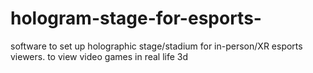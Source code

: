 # hologram-stage-for-esports-
software to set up holographic stage/stadium for in-person/XR esports viewers. to view video games in real life 3d
